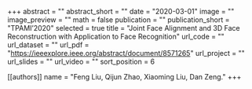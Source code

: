 +++
abstract = ""
abstract_short = ""
date = "2020-03-01"
image = ""
image_preview = ""
math = false
publication = ""
publication_short = "TPAMI’2020"
selected = true
title = "Joint Face Alignment and 3D Face Reconstruction with Application to Face Recognition"
url_code = ""
url_dataset = ""
url_pdf = "https://ieeexplore.ieee.org/abstract/document/8571265"
url_project = ""
url_slides = ""
url_video = ""
sort_position = 6

[[authors]]
name = "Feng Liu, Qijun Zhao, Xiaoming Liu, Dan Zeng."
+++